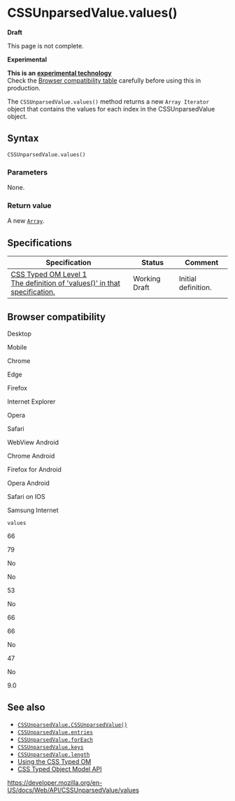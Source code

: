 # CSSUnparsedValue.values()

**Draft**

This page is not complete.

**Experimental**

**This is an [experimental technology](https://developer.mozilla.org/en-US/docs/MDN/Guidelines/Conventions_definitions#experimental)**  
Check the [Browser compatibility table](#browser_compatibility) carefully before using this in production.

The `CSSUnparsedValue.values()` method returns a new `Array Iterator` object that contains the values for each index in the CSSUnparsedValue object.

## Syntax

    CSSUnparsedValue.values()

### Parameters

None.

### Return value

A new [`Array`](https://developer.mozilla.org/en-US/docs/Web/JavaScript/Reference/Global_Objects/Array).

## Specifications

<table><thead><tr class="header"><th>Specification</th><th>Status</th><th>Comment</th></tr></thead><tbody><tr class="odd"><td><a href="https://drafts.css-houdini.org/css-typed-om-1/#cssunparsedvalue">CSS Typed OM Level 1<br />
<span class="small">The definition of 'values()' in that specification.</span></a></td><td><span class="spec-wd">Working Draft</span></td><td>Initial definition.</td></tr></tbody></table>

## Browser compatibility

Desktop

Mobile

Chrome

Edge

Firefox

Internet Explorer

Opera

Safari

WebView Android

Chrome Android

Firefox for Android

Opera Android

Safari on IOS

Samsung Internet

`values`

66

79

No

No

53

No

66

66

No

47

No

9.0

## See also

- [`CSSUnparsedValue.CSSUnparsedValue()`](cssunparsedvalue)
- [`CSSUnparsedValue.entries`](entries)
- [`CSSUnparsedValue.forEach`](foreach)
- [`CSSUnparsedValue.keys`](keys)
- [`CSSUnparsedValue.length`](length)
- [Using the CSS Typed OM](../css_typed_om_api/guide)
- [CSS Typed Object Model API](../css_typed_om_api)

<a href="https://developer.mozilla.org/en-US/docs/Web/API/CSSUnparsedValue/values" class="_attribution-link">https://developer.mozilla.org/en-US/docs/Web/API/CSSUnparsedValue/values</a>

